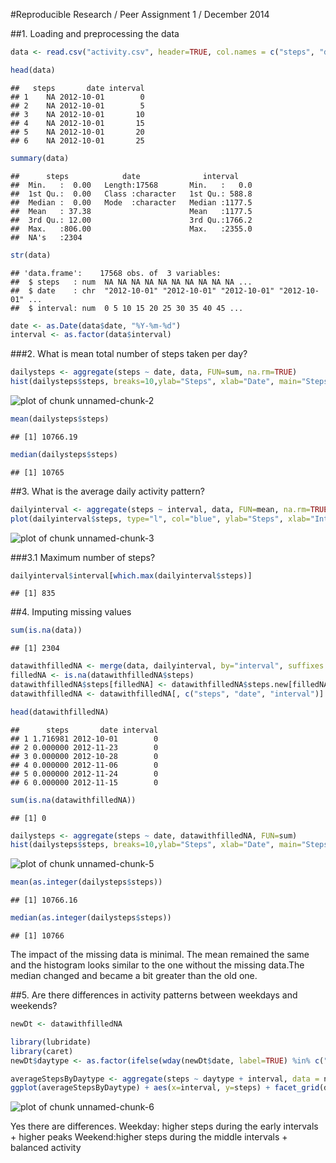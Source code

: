 
#Reproducible Research / Peer Assignment 1 / December 2014


##1. Loading and preprocessing the data


```r
data <- read.csv("activity.csv", header=TRUE, col.names = c("steps", "date", "interval"), colClasses=c("numeric","character","numeric"))

head(data)
```

```
##   steps       date interval
## 1    NA 2012-10-01        0
## 2    NA 2012-10-01        5
## 3    NA 2012-10-01       10
## 4    NA 2012-10-01       15
## 5    NA 2012-10-01       20
## 6    NA 2012-10-01       25
```

```r
summary(data)
```

```
##      steps            date              interval     
##  Min.   :  0.00   Length:17568       Min.   :   0.0  
##  1st Qu.:  0.00   Class :character   1st Qu.: 588.8  
##  Median :  0.00   Mode  :character   Median :1177.5  
##  Mean   : 37.38                      Mean   :1177.5  
##  3rd Qu.: 12.00                      3rd Qu.:1766.2  
##  Max.   :806.00                      Max.   :2355.0  
##  NA's   :2304
```

```r
str(data)
```

```
## 'data.frame':	17568 obs. of  3 variables:
##  $ steps   : num  NA NA NA NA NA NA NA NA NA NA ...
##  $ date    : chr  "2012-10-01" "2012-10-01" "2012-10-01" "2012-10-01" ...
##  $ interval: num  0 5 10 15 20 25 30 35 40 45 ...
```

```r
date <- as.Date(data$date, "%Y-%m-%d")
interval <- as.factor(data$interval)
```

###2. What is mean total number of steps taken per day?


```r
dailysteps <- aggregate(steps ~ date, data, FUN=sum, na.rm=TRUE)
hist(dailysteps$steps, breaks=10,ylab="Steps", xlab="Date", main="Steps per day", col="green")
```

![plot of chunk unnamed-chunk-2](figure/unnamed-chunk-2-1.png) 

```r
mean(dailysteps$steps)
```

```
## [1] 10766.19
```

```r
median(dailysteps$steps)
```

```
## [1] 10765
```

##3. What is the average daily activity pattern?


```r
dailyinterval <- aggregate(steps ~ interval, data, FUN=mean, na.rm=TRUE)
plot(dailyinterval$steps, type="l", col="blue", ylab="Steps", xlab="Interval")
```

![plot of chunk unnamed-chunk-3](figure/unnamed-chunk-3-1.png) 


###3.1 Maximum number of steps?


```r
dailyinterval$interval[which.max(dailyinterval$steps)]
```

```
## [1] 835
```

##4. Imputing missing values


```r
sum(is.na(data))
```

```
## [1] 2304
```

```r
datawithfilledNA <- merge(data, dailyinterval, by="interval", suffixes = c("",".new"))
filledNA <- is.na(datawithfilledNA$steps)
datawithfilledNA$steps[filledNA] <- datawithfilledNA$steps.new[filledNA]
datawithfilledNA <- datawithfilledNA[, c("steps", "date", "interval")]

head(datawithfilledNA)
```

```
##      steps       date interval
## 1 1.716981 2012-10-01        0
## 2 0.000000 2012-11-23        0
## 3 0.000000 2012-10-28        0
## 4 0.000000 2012-11-06        0
## 5 0.000000 2012-11-24        0
## 6 0.000000 2012-11-15        0
```

```r
sum(is.na(datawithfilledNA))
```

```
## [1] 0
```

```r
dailysteps <- aggregate(steps ~ date, datawithfilledNA, FUN=sum)
hist(dailysteps$steps, breaks=10,ylab="Steps", xlab="Date", main="Steps per day (filled NA)", col="green")
```

![plot of chunk unnamed-chunk-5](figure/unnamed-chunk-5-1.png) 

```r
mean(as.integer(dailysteps$steps))
```

```
## [1] 10766.16
```

```r
median(as.integer(dailysteps$steps))
```

```
## [1] 10766
```
The impact of the missing data is minimal. The mean remained the same and the histogram looks similar to the one without the missing data.The median changed and became a bit greater than the old one.

##5. Are there differences in activity patterns between weekdays and weekends?


```r
newDt <- datawithfilledNA

library(lubridate)
library(caret)
newDt$daytype <- as.factor(ifelse(wday(newDt$date, label=TRUE) %in% c("Sat", "Sun"), "weekend", "weekday"))

averageStepsByDaytype <- aggregate(steps ~ daytype + interval, data = newDt, mean)
ggplot(averageStepsByDaytype) + aes(x=interval, y=steps) + facet_grid(daytype ~ .) + geom_line() + labs(title="Average steps by Day Type")
```

![plot of chunk unnamed-chunk-6](figure/unnamed-chunk-6-1.png) 


Yes there are differences.
Weekday: higher steps during the early intervals + higher peaks
Weekend:higher steps during the middle intervals + balanced activity


